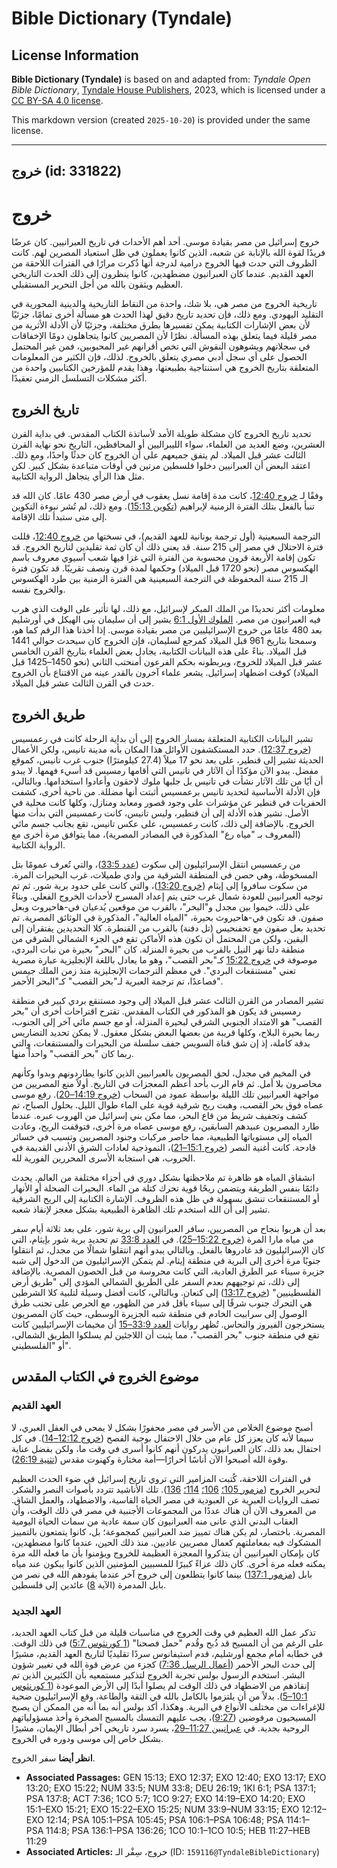 # Bible Dictionary (Tyndale)

## License Information

**Bible Dictionary (Tyndale)** is based on and adapted from: _Tyndale Open Bible Dictionary_, [Tyndale House Publishers](https://tyndaleopenresources.com/), 2023, which is licensed under a [CC BY-SA 4.0 license](https://creativecommons.org/licenses/by-sa/4.0/legalcode.en).

This markdown version (created `2025-10-20`) is provided under the same license.



--------------------------------

## خروج (id: 331822)

خروج
====

خروج إسرائيل من مصر بقيادة موسى. أحد أهم الأحداث في تاريخ العبرانيين. كان عرضًا فريدًا لقوة الله بالإنابة عن شعبه، الذين كانوا يعملون في ظل استعباد المصرين لهم. كانت الظروف التي حدث فيها الخروج درامية لدرجة أنها ذُكرت مرارًا في الفترات اللاحقة من العهد القديم. عندما كان العبرانيون مضطهدين، كانوا ينظرون إلى ذلك الحدث التاريخي العظيم ويثقون بالله من أجل التحرير المستقبلي.

تاريخية الخروج من مصر هي، بلا شك، واحدة من النقاط التاريخية والدينية المحورية في التقليد اليهودي. ومع ذلك، فإن تحديد تاريخ دقيق لهذا الحدث هو مسألة أخرى تمامًا، جزئيًا لأن بعض الإشارات الكتابية يمكن تفسيرها بطرق مختلفة، وجزئيًا لأن الأدلة الأثرية من مصر قليلة فيما يتعلق بهذه المسألة. نظرًا لأن المصريين كانوا يتجاهلون دومًا الإخفاقات في سجلاتهم ويشوهون النقوش التي تخص أقرانهم غير المحبوبين، فمن غير المحتمل الحصول على أي سجل أدبي مصري يتعلق بالخروج. لذلك، فإن الكثير من المعلومات المتعلقة بتاريخ الخروج هي استنتاجية بطبيعتها، وهذا يقدم للمؤرخين الكتابيين واحدة من أكثر مشكلات التسلسل الزمني تعقيدًا.

تاريخ الخروج
------------

تحديد تاريخ الخروج كان مشكلة طويلة الأمد لأساتذة الكتاب المقدس. في بداية القرن العشرين، وضع العديد من العلماء، سواء الليبراليين أو المحافظين، التاريخ نحو نهاية القرن الثالث عشر قبل الميلاد. لم يتفق جميعهم على أن الخروج كان حدثًا واحدًا، ومع ذلك. اعتقد البعض أن العبرانيين دخلوا فلسطين مرتين في أوقات متباعدة بشكل كبير. لكن مثل هذا الرأي يتجاهل الرواية الكتابية.

وفقًا لـ [خروج 12:40](https://ref.ly/Exod12:40)، كانت مدة إقامة نسل يعقوب في أرض مصر 430 عامًا. كان الله قد تنبأ بالفعل بتلك الفترة الزمنية لإبراهيم ([تكوين 15:13](https://ref.ly/Gen15:13)). ومع ذلك، لم تُشر نبوءة التكوين إلى متى ستبدأ تلك الإقامة.

الترجمة السبعينية (أول ترجمة يونانية للعهد القديم)، في نسختها من [خروج 12:40](https://ref.ly/Exod12:40)، قللت فترة الاحتلال في مصر إلى 215 سنة. قد يعني ذلك أن كان ثمة تقليدين لتاريخ الخروج. قد تكون إقامة الأربعة قرون محسوبة من الفترة التي غزا فيها شعب آسيوي معروف باسم الهكسوس مصر (نحو 1720 قبل الميلاد) وحكمها لمدة قرن ونصف تقريبًا. قد تكون فترة الـ 215 سنة المحفوظة في الترجمة السبعينية هي الفترة الزمنية بين طرد الهكسوس والخروج نفسه.

معلومات أكثر تحديدًا من الملك المبكر لإسرائيل، مع ذلك، لها تأثير على الوقت الذي هرب فيه العبرانيون من مصر. [الملوك الأول 6:1](https://ref.ly/1Kgs6:1) يشير إلى أن سليمان بنى الهيكل في أورشليم بعد 480 عامًا من خروج الإسرائيليين من مصر بقيادة موسى. إذا أخذنا هذا الرقم كما هو، وسمحنا بتاريخ 961 قبل الميلاد كمرجع لسليمان، فإن الخروج كان سيحدث حوالي 1441 قبل الميلاد. بناءً على هذه البيانات الكتابية، يجادل بعض العلماء بتاريخ القرن الخامس عشر قبل الميلاد للخروج، ويربطونه بحكم الفرعون أمنحتب الثاني (نحو 1450–1425 قبل الميلاد) كوقت اضطهاد إسرائيل. يشعر علماء آخرون بالقدر عينه من الاقتناع بأن الخروج حدث في القرن الثالث عشر قبل الميلاد.

طريق الخروج
-----------

تشير البيانات الكتابية المتعلقة بمسار الخروج إلى أن بداية الرحلة كانت في رعمسيس ([خروج 12:37](https://ref.ly/Exod12:37)). حدد المستكشفون الأوائل هذا المكان بأنه مدينة تانيس، ولكن الأعمال الحديثة تشير إلى قنطير، على بعد نحو 17 ميلاً (27\.4 كيلومترًا) جنوب غرب تانيس، كموقع مفضل. يبدو الآن مؤكدًا أن الآثار في تانيس التي أقامها رمسيس قد أسيء فهمها. لا يبدو أن أيًا من تلك الآثار نشأت في تانيس بل جلبها ملوك لاحقون وأعادوا استخدامها. وبالتالي، فإن الأدلة الأساسية لتحديد تانيس برعمسيس أثبتت أنها مضللة. من ناحية أخرى، كشفت الحفريات في قنطير عن مؤشرات على وجود قصور ومعابد ومنازل، وكلها كانت محلية في الأصل. تشير هذه الأدلة إلى أن قنطير، وليس تانيس، كانت رعمسيس التي بدأت منها الخروج. بالإضافة إلى ذلك، كانت رعمسيس، على عكس تانيس، تقع بجانب جسم مائي (المعروف بـ "مياه رع" المذكورة في المصادر المصرية)، مما يتوافق مرة أخرى مع الرواية الكتابية.

من رعمسيس انتقل الإسرائيليون إلى سكوت ([عدد 33:5](https://ref.ly/Num33:5))، والتي تُعرف عمومًا بتل المسخوطة، وهي حصن في المنطقة الشرقية من وادي طميلات، غرب البحيرات المرة. من سكوت سافروا إلى إيثام ([خروج 13:20](https://ref.ly/Exod13:20))، والتي كانت على حدود برية شور. ثم تم توجيه العبرانيين للعودة شمال غرب حتى يتم إعداد المسرح لأحداث الخروج الفعلي. وبناءً على ذلك، خيموا بين مجدل و"البحر"، بالقرب من موقعين يُدعيان في\-هاحيروث وبعل صفون. قد تكون في\-هاحيروث بحيرة، "المياه العالية"، المذكورة في الوثائق المصرية. تم تحديد بعل صفون مع تحفنحيس (تل دفنة) بالقرب من القنطرة. كلا التحديدين يفتقران إلى اليقين، ولكن من المحتمل أن تكون هذه الأماكن تقع في الجزء الشمالي الشرقي من منطقة دلتا نهر النيل بالقرب من بحيرة المنزلة. كان "البحر" بحيرة من نبات البردي، موصوفة في [خروج 15:22](https://ref.ly/Exod15:22) كـ"بحر القصب"، وهو ما يعادل باللغة الإنجليزية عبارة مصرية تعني "مستنقعات البردي". في معظم الترجمات الإنجليزية منذ زمن الملك جيمس فصاعدًا، تم ترجمة العبرية لـ"بحر القصب" كـ"البحر الأحمر".

تشير المصادر من القرن الثالث عشر قبل الميلاد إلى وجود مستنقع بردي كبير في منطقة رمسيس قد يكون هو المذكور في الكتاب المقدس. تقترح اقتراحات أخرى أن "بحر القصب" هو الامتداد الجنوبي الشرقي لبحيرة المنزلة، أو مع جسم مائي آخر إلى الجنوب، ربما بحيرة البلاح، وكلها قريبة من بعضها البعض بشكل معقول. لا يمكن تحديد التضاريس بدقة كاملة، إذ إن شق قناة السويس جفف سلسلة من البحيرات والمستنقعات، والتي ربما كان "بحر القصب" واحداً منها.

في المخيم في مجدل، لحق المصريون بالعبرانيين الذين كانوا يطاردونهم وبدوا وكأنهم محاصرون بلا أمل. ثم قام الرب بأحد أعظم المعجزات في التاريخ. أولاً منع المصريين من مواجهة العبرانيين تلك الليلة بواسطة عمود من السحاب ([خروج 14:19–20](https://ref.ly/Exod14:19-Exod14:20)). رفع موسى عصاه فوق بحر القصب، وهبت ريح شرقية قوية على الماء طوال الليل. بحلول الصباح، تم كشف وتجفيف شريط من قاع البحر، مما مكن بني إسرائيل من الهروب عبره. عندما طارد المصريون عبيدهم السابقين، رفع موسى عصاه مرة أخرى، فتوقفت الريح، وعادت المياه إلى مستوياتها الطبيعية، مما حاصر مركبات وجنود المصريين وتسبب في خسائر فادحة. كانت أغنية النصر ([خروج 15:1–21](https://ref.ly/Exod15:1-Exod15:21))، النموذجية لعادات الشرق الأدنى القديمة في الحروب، هي استجابة الأسرى المحررين الفورية لله.

انشقاق المياه هو ظاهرة تم ملاحظتها بشكل دوري في أجزاء مختلفة من العالم. يحدث دائمًا بنفس الطريقة ويتضمن ريحًا قوية تحرك كتلة من الماء. البحيرات الضحلة أو الأنهار أو المستنقعات تنشق بسهولة في ظل هذه الظروف. الإشارة الكتابية إلى الريح الشرقية تشير إلى أن الله استخدم تلك الظاهرة الطبيعية بشكل معجز لإنقاذ شعبه.

بعد أن هربوا بنجاح من المصريين، سافر العبرانيون إلى برية شور، على بعد ثلاثة أيام سفر من مياه مارا المرة ([خروج 15:22–25](https://ref.ly/Exod15:22-Exod15:25)). في [العدد 33:8](https://ref.ly/Num33:8) تم تحديد برية شور بإيثام، التي كان الإسرائيليون قد غادروها بالفعل. وبالتالي يبدو أنهم انتقلوا شمالًا من مجدل، ثم انتقلوا جنوبًا مرة أخرى إلى البرية في منطقة إيثام. لم يتمكن الإسرائيليون من الدخول إلى شبه جزيرة سيناء عبر الطرق العادية، التي كانت محروسة من قبل الحصون المصرية. بالإضافة إلى ذلك، تم توجيههم بعدم السفر على الطريق الشمالي المؤدي إلى "طريق أرض الفلسطينيين" ([خروج 13:17](https://ref.ly/Exod13:17)) إلى كنعان. وبالتالي، كانت أفضل وسيلة لتلبية كلا الشرطين هي التحرك جنوب شرقًا إلى سيناء بأقل قدر من الظهور، مع الحرص على تجنب طرق الوصول إلى سرابيت الخادم في منطقة شبه الجزيرة الوسطى، حيث كان المصريون يستخرجون الفيروز والنحاس. تُظهر روايات [العدد 33:9–15](https://ref.ly/Num33:9-Num33:15) أن مخيمات الإسرائيليين كانت تقع في منطقة جنوب "بحر القصب"، مما يثبت أن اللاجئين لم يسلكوا الطريق الشمالي، أو "الفلسطيني".

موضوع الخروج في الكتاب المقدس
-----------------------------

### العهد القديم

أصبح موضوع الخلاص من الأسر في مصر محفورًا بشكل لا يمحى في العقل العبري، لا سيما لأنه كان يعزز كل عام من خلال الاحتفال بوجبة الفصح ([خروج 12:12–14](https://ref.ly/Exod12:12-Exod12:14)). في كل احتفال بعد ذلك، كان العبرانيون يدركون أنهم كانوا أسرى في وقت ما، ولكن بفضل عناية وقوة الله أصبحوا الآن أناسًا أحرارًا—أمة مختارة وكهنوت مقدس ([تثنية 26:19](https://ref.ly/Deut26:19)).

في الفترات اللاحقة، كُتبت المزامير التي تروي تاريخ إسرائيل في ضوء الحدث العظيم لتحرير الخروج ([مزمور 105؛](https://ref.ly/Ps105:1-Ps105:45) [106؛](https://ref.ly/Ps106:1-Ps106:48) [114؛](https://ref.ly/Ps114:1-Ps114:8) [136](https://ref.ly/Ps136:1-Ps136:26)). تلك الأناشيد تتردد بأصوات النصر والشكر. تصف الروايات العبرية عن العبودية في مصر الحياة القاسية، والاضطهاد، والعمل الشاق. من المعروف الآن أن هناك عددًا من المجموعات الأجنبية في مصر في ذلك الوقت، وأن العقاب البدني الذي عانى منه العبرانيون كان سمة عادية من سمات الحياة اليومية المصرية. باختصار، لم يكن هناك تمييز ضد العبرانيين كمجموعة؛ بل، كانوا يتمتعون بالتمييز المشكوك فيه بمعاملتهم كعمال مصريين عاديين. منذ ذلك الحين، عندما كانوا مضطهدين، كان بإمكان العبرانيين أن يتذكروا المعجزة العظيمة للخروج ويؤمنوا بأن ما فعله الله مرة يمكنه فعله مرة أخرى. كان ذلك عزاءً كبيرًا للمسبيين المؤمنين الذين كانوا يبكون عند مياه بابل ([مزمور 137:1](https://ref.ly/Ps137:1)) بينما كانوا يتطلعون إلى خروج آخر عندما يقودهم الله في نصر من بابل المدمرة (الآية [8](https://ref.ly/Ps137:8)) عائدين إلى فلسطين.

### العهد الجديد

تذكر عمل الله العظيم في وقت الخروج في مناسبات قليلة من قبل كتاب العهد الجديد، على الرغم من أن المسيح قد ذُبح وقُدم "حمل فصحنا" ([1 كورنثوس 5:7](https://ref.ly/1Cor5:7)) في ذلك الوقت. في خطابه أمام مجمع أورشليم، قدم استيفانوس سردًا تقليديًا لتاريخ العهد القديم، مشيرًا إلى حدث البحر الأحمر ([أعمال الرسل 7:36](https://ref.ly/Acts7:36)) كجزء من عرض قوة الله في تغيير شؤون البشر. استخدم الرسول بولس تجربة الخروج لتذكير مستمعيه بأن الكثيرين الذين تم إنقاذهم من الاضطهاد في ذلك الوقت لم يصلوا أبدًا إلى الأرض الموعودة ([1 كورنثوس 10:1–5](https://ref.ly/1Cor10:1-1Cor10:5)). بدلاً من أن يلتزموا بالكامل بالله في الثقة والطاعة، وقع الإسرائيليون ضحية للإغراءات من مختلف الأنواع في البرية. وهكذا، أكد بولس أنه بما أنه من الممكن أن يصبح المسيحيون مرفوضين ([9:27](https://ref.ly/1Cor9:27))، يجب عليهم التمسك بالمسيح الصخرة وأخذ مسؤولياتهم الروحية بجدية. في [عبرانيين 11:27–29](https://ref.ly/Heb11:27-Heb11:29)، يسرد سرد تاريخي آخر أبطال الإيمان، مشيرًا بشكل خاص إلى موسى ودوره في الخروج.

**انظر أيضا** سفر الخروج.

* **Associated Passages:** GEN 15:13; EXO 12:37; EXO 12:40; EXO 13:17; EXO 13:20; EXO 15:22; NUM 33:5; NUM 33:8; DEU 26:19; 1KI 6:1; PSA 137:1; PSA 137:8; ACT 7:36; 1CO 5:7; 1CO 9:27; EXO 14:19–EXO 14:20; EXO 15:1–EXO 15:21; EXO 15:22–EXO 15:25; NUM 33:9–NUM 33:15; EXO 12:12–EXO 12:14; PSA 105:1–PSA 105:45; PSA 106:1–PSA 106:48; PSA 114:1–PSA 114:8; PSA 136:1–PSA 136:26; 1CO 10:1–1CO 10:5; HEB 11:27–HEB 11:29
* **Associated Articles:** خروج، سِفْر الـ (ID: `159116@TyndaleBibleDictionary`)

